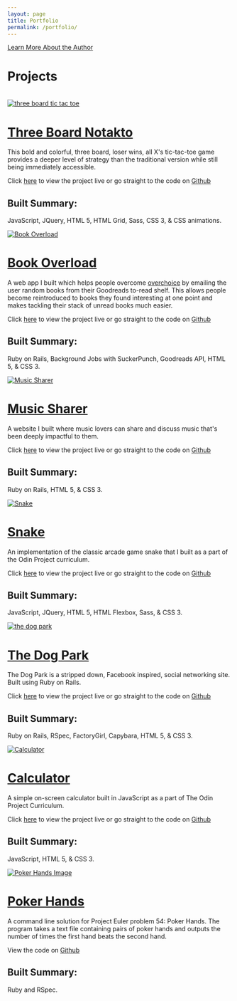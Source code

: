 ```yaml
---
layout: page
title: Portfolio
permalink: /portfolio/
---
```

<a href="/about/" class="page-link" title="About the Author">Learn More About the Author</a>

<h1>Projects</h1>
<br>
<div class="project">
  <a href="https://khanthulhu.github.io/tic-tac-toe/">
    <img class="tic-tac-toe" src="/assets/portfolio/sqtictactoe.png" alt="three board tic tac toe">
  </a>
  <div class="project-description">
    <h1 class="project-title">
      <a href="https://khanthulhu.github.io/tic-tac-toe/">
        Three Board Notakto
      </a>
    </h1>
    <p class="project-text">This bold and colorful, three board, loser wins, all X's tic-tac-toe game provides a deeper level of strategy than the traditional version while still being immediately accessible.</p>
    <p class="links">Click <a href="https://khanthulhu.github.io/tic-tac-toe/">here</a> to view the project live or go straight to the code on <a href="https://github.com/Khanthulhu/tic-tac-toe">Github</a></p>
    <div class="build-summary">
      <h2>Built Summary:</h2>
      <p>
        JavaScript, JQuery, HTML 5, HTML Grid, Sass, CSS 3, & CSS animations.
      </p>
    </div>
  </div>
</div>

<div class="project">
  <a href="https://book-overload.herokuapp.com/">
    <img src="/assets/portfolio/sqbookoverload.png" alt="Book Overload">
  </a>
  <div class="project-description">
    <h1 class="project-title">
      <a href="https://book-overload.herokuapp.com/">Book Overload</a>
    </h1>
    <p class="project-text">A web app I built which helps people overcome <a href="https://en.wikipedia.org/wiki/Overchoice">overchoice</a> by emailing the user random books from their Goodreads to-read shelf. This allows people become reintroduced to books they found interesting at one point and makes tackling their stack of unread books much easier.</p>
    <p class="links">Click <a href="https://book-overload.herokuapp.com/">here</a> to view the project live or go straight to the code on <a href="https://github.com/Khanthulhu/book-overload">Github</a></p>
    <div class="build-summary">
      <h2>Built Summary:</h2>
      <p>
        Ruby on Rails, Background Jobs with SuckerPunch, Goodreads API, HTML 5, & CSS 3.
      </p>
    </div>
  </div>
</div>
<div class="project">
  <a href="https://music-sharer.herokuapp.com/">
    <img src="/assets/portfolio/sqmusicsharer.png" alt="Music Sharer">
  </a>
  <div class="project-description">
    <h1 class="project-title">
      <a href="https://music-sharer.herokuapp.com/">Music Sharer</a>
    </h1>
    <p class="project-text">A website I built where music lovers can share and discuss music that's been deeply impactful to them.</p>
    <p class="links">Click <a href="https://music-sharer.herokuapp.com/">here</a> to view the project live or go straight to the code on <a href="https://github.com/Khanthulhu/music-sharer">Github</a></p>
    <div class="build-summary">
      <h2>Built Summary:</h2>
      <p>
        Ruby on Rails, HTML 5, & CSS 3.
      </p>
    </div>
  </div>
</div>

<div class="project">
  <a href="https://khanthulhu.github.io/snakeGame/">
    <img src="/assets/portfolio/snake.png" alt="Snake">
  </a>
  <div class="project-description">
    <h1 class="project-title">
      <a href="https://khanthulhu.github.io/snakeGame/">Snake</a>
    </h1>
    <p class="project-text">An implementation of the classic arcade game snake that I built as a part of the Odin Project curriculum.</p>
    <p class="links">Click <a href="https://khanthulhu.github.io/snakeGame/">here</a> to view the project live or go straight to the code on <a href="https://github.com/Khanthulhu/snakeGame">Github</a></p>
    <div class="build-summary">
      <h2>Built Summary:</h2>
      <p>
        JavaScript, JQuery, HTML 5, HTML Flexbox, Sass, & CSS 3.
      </p>
    </div>
  </div>
</div>

<div class="project">
  <a href="https://the-dog-park.herokuapp.com/">
    <img src="/assets/portfolio/sqdogpark.png" alt="the dog park">
  </a>
  <div class="project-description">
    <h1 class="project-title">
      <a href="https://the-dog-park.herokuapp.com/">The Dog Park</a>
    </h1>
    <p class="project-text">The Dog Park is a stripped down, Facebook inspired, social networking site. Built using Ruby on Rails.</p>
    <p class="links">Click <a href="https://the-dog-park.herokuapp.com/">here</a> to view the project live or go straight to the code on <a href="https://github.com/Khanthulhu/definitely-not-facebook">Github</a></p>
    <div class="build-summary">
      <h2>Built Summary:</h2>
      <p>
        Ruby on Rails, RSpec, FactoryGirl, Capybara, HTML 5, & CSS 3.
      </p>
    </div>
  </div>
</div>

<div class="project">
  <a href="https://khanthulhu.github.io/onScreenCalculator/">
    <img src="/assets/portfolio/sqcalculator.png" alt="Calculator">
  </a>
  <div class="project-description">
    <h1 class="project-title">
      <a href="https://khanthulhu.github.io/onScreenCalculator/">Calculator</a>
    </h1>
    <p class="project-text">A simple on-screen calculator built in JavaScript as a part of The Odin Project Curriculum.</p>
    <p class="links">Click <a href="https://khanthulhu.github.io/onScreenCalculator/">here</a> to view the project live or go straight to the code on <a href="https://github.com/Khanthulhu/onScreenCalculator">Github</a></p>
    <div class="build-summary">
      <h2>Built Summary:</h2>
      <p>
        JavaScript, HTML 5, & CSS 3.
      </p>
    </div>
  </div>
</div>

<div class="project">
  <a href="https://github.com/Khanthulhu/problem_54-poker_hands">
    <img src="/assets/portfolio/sqpoker.jpg" alt="Poker Hands Image" title="https://unsplash.com/@jacc">
  </a>
  <div class="project-description">
    <h1 class="project-title">
      <a href="https://github.com/Khanthulhu/problem_54-poker_hands">Poker Hands</a>
    </h1>
    <p class="project-text">A command line solution for Project Euler problem 54: Poker Hands. The program takes a text file containing pairs of poker hands and outputs the number of times the first hand beats the second hand.</p>
    <p class="links">View the code on <a href="https://github.com/Khanthulhu/problem_54-poker_hands">Github</a></p>
    <div class="build-summary">
      <h2>Built Summary:</h2>
      <p>
        Ruby and RSpec.
      </p>
    </div>
  </div>
</div>

<!-- <div class="project">
  <a href="">
    <img src="" alt="">
  </a>
  <div class="project-description">
    <h1 class="project-title">
      <a href=""></a>
    </h1>
    <p class="project-text"></p>
  </div>
</div> -->
